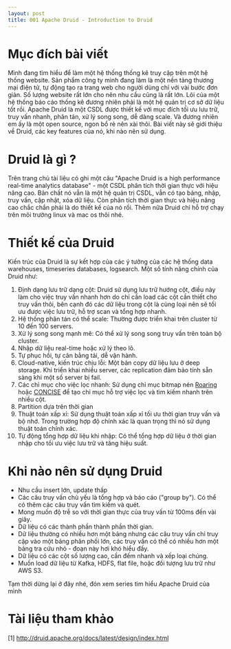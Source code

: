 ```yaml
---
layout: post
title: 001 Apache Druid - Introduction to Druid
---
```


# Mục đích bài viết
Mình đang tìm hiểu để làm một hệ thống thống kê truy cập trên một hệ thống website. Sản phẩm công ty mình đang làm là một nền tảng thương mại điện tử, tự động tạo ra trang web cho người dùng chỉ với vài bước đơn giản. Số lượng website rất lớn cho nên nhu cầu cũng là rất lớn. Lõi của một hệ thống báo cáo thống kê đương nhiên phải là một hệ quản trị cơ sở dữ liệu tốt rồi. Apache Druid là một CSDL được thiết kế với mục đích tối ưu lưu trữ, truy vấn nhanh, phân tán, xử lý song song, dễ dàng scale. Và đương nhiên em ấy là một open source, ngon bổ rẻ nên xài thôi. Bài viết này sẽ giới thiệu về Druid, các key features của nó, khi nào nên sử dụng.

# Druid là gì ?
Trên trang chủ tài liệu có ghi một câu "Apache Druid is a high performance real-time analytics database" - một CSDL phân tích thời gian thực với hiệu năng cao. Bản chất nó vẫn là một hệ quản trị CSDL, vẫn có tạo bảng, nhập, truy vấn, cập nhật, xóa dữ liệu. Còn phân tích thời gian thực và hiệu năng cao chắc chắn phải là do thiết kế của nó rồi. Thêm nữa Druid chỉ hỗ trợ chạy trên môi trường linux và mac os thôi nhé.

# Thiết kế của Druid
Kiến trúc của Druid là sự kết hợp của các ý tưởng của các hệ thống data warehouses, timeseries databases, logsearch. Một số tính năng chính của Druid như:
1. Định dạng lưu trữ dạng cột: Druid sử dụng lưu trữ hướng cột, điều này làm cho việc truy vấn nhanh hơn do chỉ cần load các cột cần thiết cho truy vấn thôi, bên cạnh đó các dữ liệu trong cột là cùng loại nên sẽ tối ưu được việc lưu trữ, hỗ trợ scan và tổng hợp nhanh.
2. Hệ thống phân tán có thể scale: Thường được triển khai trên cluster từ 10 đến 100 servers.
3. Xử lý song song mạnh mẽ: Có thể xử lý song song truy vấn trên toàn bộ cluster.
4. Nhập dữ liệu real-time hoặc xử lý theo lô.
5. Tự phục hồi, tự cân bằng tải, dễ vận hành.
6. Cloud-native, kiến trúc chịu lỗi: Một bản copy dữ liệu lưu ở deep storage. Khi triển khai nhiều server, các replication đảm bảo tính sẵn sàng khi một số server bị fail.
7. Các chỉ mục cho việc lọc nhanh: Sử dụng chỉ mục bitmap nén <a href="https://roaringbitmap.org/">Roaring</a> hoặc <a href="https://arxiv.org/pdf/1004.0403">CONCISE</a> để tạo chỉ mục hỗ trợ việc lọc và tìm kiếm nhanh trên nhiều cột.
8. Partition dựa trên thời gian
9. Thuật toán xấp xỉ: Sử dụng thuật toán xấp xỉ tối ưu thời gian truy vấn và bộ nhớ. Trong trường hợp độ chính xác là quan trọng thì nó sử dụng thuật toán chính xác.
10. Tự động tổng hợp dữ liệu khi nhập: Có thể tổng hợp dữ liệu ở thời gian nhập cho tối ưu việc lưu trữ và tăng hiệu suất.

# Khi nào nên sử dụng Druid
* Nhu cầu insert lớn, update thấp
* Các câu truy vấn chủ yếu là tổng hợp và báo cáo ("group by"). Có thể có thêm các câu truy vấn tìm kiếm và quét.
* Mong muốn độ trễ so với thời gian thực của truy vấn từ 100ms đến vài giây.
* Dữ liệu có các thành phần thành phần thời gian.
* Dữ liệu thường có nhiều hơn một bảng nhưng các câu truy vấn chỉ truy cập vào một bảng phân phối lớn, các truy vấn có thể có nhiều hơn một bảng tra cứu nhỏ - đoạn này hơi khó hiểu đấy.
* Dữ liệu có các cột số lượng cao, cần đếm nhanh và xếp loại chúng.
* Muốn load dữ liệu từ Kafka, HDFS, flat file, hoặc đối tượng lưu trữ như AWS S3.

Tạm thời dừng lại ở đây nhé, đón xem series tìm hiểu Apache Druid của mình

# Tài liệu tham khảo
[1] <a href="http://druid.apache.org/docs/latest/design/index.html">http://druid.apache.org/docs/latest/design/index.html</a>
